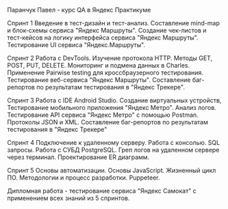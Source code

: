 Паранчук Павел - курс QA в Яндекс Практикуме

Спринт 1
Введение в тест-дизайн и тест-анализ. 
Составление mind-map и блок-схемы сервиса "Яндекс Маршруты". 
Создание чек-листов и тест-кейсов на логику интерфейса сервиса "Яндекс Маршруты". 
Тестирование UI сервиса "Яндекс.Маршруты".

Спринт 2
Работа с DevTools. 
Изучение протокола HTTP. 
Методы GET, POST, PUT, DELETE. 
Мониторинг и подмена данных в Charles. 
Применение Pairwise testing для кроссбраузерного тестирования. 
Тестирование веб-сервиса "Яндекс Маршруты". 
Составление баг-репортов по результатам тестирования в "Яндекс Трекере".

Спринт 3
Работа с IDE Android Studio. 
Создание виртуальных устройств, 
Тестирование мобильного приложения "Яндекс Метро".
Анализ логов. 
Тестирование API сервиса "Яндекс Метро" с помощью Postman. 
Протоколы JSON и XML. 
Составление баг-репортов по результатам тестирования в "Яндекс Трекере"

Спринт 4
Подключение к удаленному серверу. 
Работа с консолью.
SQL запросы. 
Работа с СУБД PostgreSQL. 
Греп логов на удаленном сервере через терминал. 
Проектирование ER диаграмм.

Спринт 5
Основы автоматизации. 
Основы JavaScript. 
Жизненный цикл ПО. 
Методологии и процесс разработки. 
Puppeteer.

Дипломная работа - тестирование сервиса "Яндекс Самокат" с применением всех знаний из 5 спринтов.

